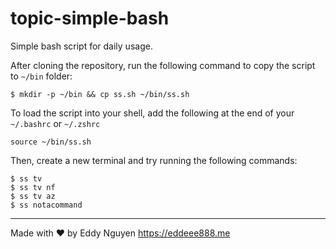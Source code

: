 # topic-simple-bash

Simple bash script for daily usage.

After cloning the repository, run the following command to copy the script to `~/bin` folder:

```
$ mkdir -p ~/bin && cp ss.sh ~/bin/ss.sh
```

To load the script into your shell, add the following at the end of your `~/.bashrc` or `~/.zshrc`

```
source ~/bin/ss.sh
```

Then, create a new terminal and try running the following commands:

```
$ ss tv
$ ss tv nf
$ ss tv az
$ ss notacommand
```

---

Made with ❤️ by Eddy Nguyen https://eddeee888.me
